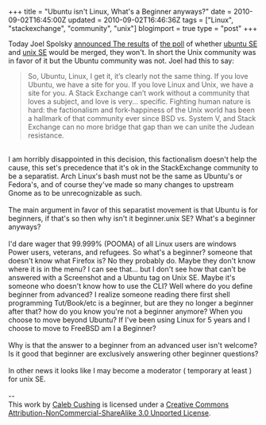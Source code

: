 +++
title = "Ubuntu isn't Linux, What's a Beginner anyways?"
date = 2010-09-02T16:45:00Z
updated = 2010-09-02T16:46:36Z
tags = ["Linux", "stackexchange", "community", "unix"]
blogimport = true 
type = "post"
+++

Today Joel Spolsky <a href="http://blog.stackoverflow.com/2010/09/fork-it/">announced The results</a> of <a href="http://blog.stackoverflow.com/2010/08/should-unix-linux-and-ubuntu-be-merged-vote/">the poll</a> of whether <a href="http://ubuntu.stackexchange.com/">ubuntu SE</a> and <a href="http://unix.stackexchange.com/">unix SE</a> would be merged, they won't. In short the Unix community was in favor of it but the Ubuntu community was not. Joel had this to say: <blockquote>So, Ubuntu, Linux, I get it, it’s clearly not the same thing. If you love Ubuntu, we have a site for you. If you love Linux and Unix, we have a site for you. A Stack Exchange can’t work without a community that loves a subject, and love is very… specific. Fighting human nature is hard: the factionalism and fork-happiness of the Unix world has been a hallmark of that community ever since BSD vs. System V, and Stack Exchange can no more bridge that gap than we can unite the Judean resistance.</blockquote><br />I am horribly disappointed in this decision, this factionalism doesn't help the cause, this set's precedence that it's ok in the StackExchange community to be a separatist. Arch Linux's bash must not be the same as Ubuntu's or Fedora's, and of course they've made so many changes to upstream Gnome as to be unrecognizable as such.<br /><br />The main argument in favor of this separatist movement is that Ubuntu is for beginners, if that's so then why isn't it beginner.unix SE? What's a beginner anyways?<br /><br />I'd dare wager that 99.999% (POOMA) of all Linux users are windows Power users, veterans, and refugees. So what's a beginner? someone that doesn't know what Firefox is? No they probably do. Maybe they don't know where it is in the menu? I can see that... but I don't see how that can't be answered with a Screenshot and a Ubuntu tag on Unix SE. Maybe it's someone who doesn't know how to use the CLI? Well where do you define beginner from advanced? I realize someone reading there first shell programming Tut/Book/etc is a beginner, but are they no longer a beginner after that? how do you know you're not a beginner anymore? When you choose to move beyond Ubuntu? If I've been using Linux for 5 years and I choose to move to FreeBSD am I a Beginner?<br /><br />Why is that the answer to a beginner from an advanced user isn't welcome? Is it good that beginner are exclusively answering other beginner questions?<br /><br />In other news it looks like I may become a moderator ( temporary at least ) for unix SE.<div class="blogger-post-footer"><br />--<br />
This <span xmlns:dc="http://purl.org/dc/elements/1.1/" href="http://purl.org/dc/dcmitype/Text" rel="dc:type">work</span> by <a xmlns:cc="http://creativecommons.org/ns#" href="http://www.xenoterracide.com" property="cc:attributionName" rel="cc:attributionURL">Caleb Cushing</a> is licensed under a <a rel="license" href="http://creativecommons.org/licenses/by-nc-sa/3.0/">Creative Commons Attribution-NonCommercial-ShareAlike 3.0 Unported License</a>.</div>
